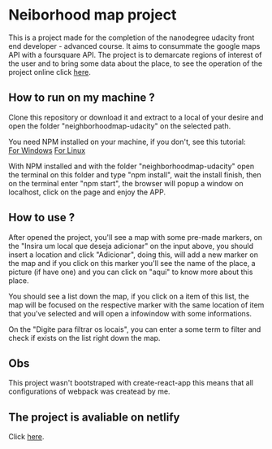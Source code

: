# Neiborhood map project

This is a project made for the completion of the nanodegree udacity front end developer - advanced course.
It aims to consummate the google maps API with a foursquare API. The project is to demarcate regions of interest of the user and to bring some data about the place, to see the operation of the project online click [here](https://confident-yalow-21bab5.netlify.com/).

## How to run on my machine ?

Clone this repository or download it and extract to a local of your desire and open the folder "neighborhoodmap-udacity" on the selected path.

You need NPM installed on your machine, if you don't, see this tutorial:<br>
[For Windows](https://www.guru99.com/download-install-node-js.html)
[For Linux](https://docs.npmjs.com/downloading-and-installing-node-js-and-npm)

With NPM installed and with the folder "neighborhoodmap-udacity" open the terminal on this folder and type "npm install", wait the install finish, then on the terminal enter "npm start", the browser will popup a window on localhost, click on the page and enjoy the APP.

## How to use ?

After opened the project, you'll see a map with some pre-made markers, on the "Insira um local que deseja adicionar" on the input above, you should insert a location and click "Adicionar", doing this, will add a new marker on the map and if you click on this marker you'll see the name of the place, a picture (if have one) and you can click on "aqui" to know more about this place.

You should see a list down the map, if you click on a item of this list, the map will be focused on the respective marker with the same location of item that you've selected and will open a infowindow with some informations.

On the "Digite para filtrar os locais", you can enter a some term to filter and check if exists on the list right down the map.

## Obs

This project wasn't bootstraped with create-react-app this means that all configurations of webpack was createad by me.

## The project is avaliable on netlify

Click [here](https://confident-yalow-21bab5.netlify.com/).
